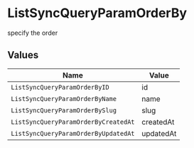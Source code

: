 # ListSyncQueryParamOrderBy

specify the order


## Values

| Name                                 | Value                                |
| ------------------------------------ | ------------------------------------ |
| `ListSyncQueryParamOrderByID`        | id                                   |
| `ListSyncQueryParamOrderByName`      | name                                 |
| `ListSyncQueryParamOrderBySlug`      | slug                                 |
| `ListSyncQueryParamOrderByCreatedAt` | createdAt                            |
| `ListSyncQueryParamOrderByUpdatedAt` | updatedAt                            |